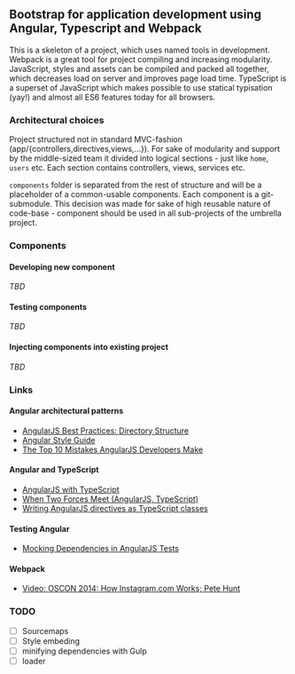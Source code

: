 ## Bootstrap for application development using Angular, Typescript and Webpack

This is a skeleton of a project, which uses named tools in development. Webpack is a great tool for project compiling 
and increasing modularity. JavaScript, styles and assets can be compiled and packed all together, which decreases load 
on server and improves page load time. TypeScript is a superset of JavaScript which makes possible to use statical 
typisation (yay!) and almost all ES6 features today for all browsers.

### Architectural choices
 
Project structured not in standard MVC-fashion (app/{controllers,directives,views,...}). For sake of modularity and support by the middle-sized team it divided into logical sections - just like `home`, `users` etc. Each section contains controllers, views, services etc. 
  
`components` folder is separated from  the rest of structure and will be a placeholder of a common-usable components. Each component is a git-submodule. This decision was made for sake of high reusable nature of code-base - component should be used in all sub-projects of the umbrella project. 

### Components

#### Developing new component

_TBD_

#### Testing components

_TBD_

#### Injecting components into existing project

_TBD_

### Links

#### Angular architectural patterns
- [AngularJS Best Practices: Directory Structure](https://scotch.io/tutorials/angularjs-best-practices-directory-structure)
- [Angular Style Guide](https://github.com/mgechev/angularjs-style-guide)
- [The Top 10 Mistakes AngularJS Developers Make](https://www.airpair.com/angularjs/posts/top-10-mistakes-angularjs-developers-make)

#### Angular and TypeScript
- [AngularJS with TypeScript](https://gist.github.com/esfand/9569523)
- [When Two Forces Meet (AngularJS, TypeScript)](http://sirarsalih.com/2014/01/28/when-two-forces-meet-angularjs-typescript/)
- [Writing AngularJS directives as TypeScript classes](http://blog.aaronholmes.net/writing-angularjs-directives-as-typescript-classes/)

#### Testing Angular
- [Mocking Dependencies in AngularJS Tests](http://www.sitepoint.com/mocking-dependencies-angularjs-tests/)

#### Webpack
- [Video: OSCON 2014: How Instagram.com Works; Pete Hunt](https://www.youtube.com/watch?v=VkTCL6Nqm6Y)

### TODO
- [ ] Sourcemaps
- [ ] Style embeding
- [ ] minifying dependencies with Gulp
- [ ] loader